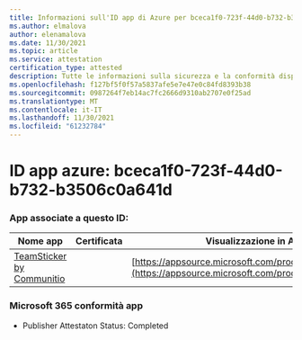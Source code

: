 ```yaml
---
title: Informazioni sull'ID app di Azure per bceca1f0-723f-44d0-b732-b3506c0a641d
ms.author: elmalova
author: elenamalova
ms.date: 11/30/2021
ms.topic: article
ms.service: attestation
certification_type: attested
description: Tutte le informazioni sulla sicurezza e la conformità disponibili per bceca1f0-723f-44d0-b732-b3506c0a641d.
ms.openlocfilehash: f127bf5f0f57a5837afe5e7e47e0c84fd8393b38
ms.sourcegitcommit: 0987264f7eb14ac7fc2666d9310ab2707e0f25ad
ms.translationtype: MT
ms.contentlocale: it-IT
ms.lasthandoff: 11/30/2021
ms.locfileid: "61232784"
---
```

# <a name="azure-app-id-bceca1f0-723f-44d0-b732-b3506c0a641d"></a>ID app azure: bceca1f0-723f-44d0-b732-b3506c0a641d


### <a name="apps-associated-with-this-id"></a>App associate a questo ID:
| **Nome app** | **Certificata** | **Visualizzazione in AppSource** |
|--------------|---------------|-----------------------|
| [TeamSticker by Communitio](https://docs.microsoft.com/microsoft-365-app-certification/forward/WA200000894) |  | [https://appsource.microsoft.com/product/office/WA200000894](https://appsource.microsoft.com/product/office/WA200000894) |

### <a name="microsoft-365-app-compliance-status"></a>Microsoft 365 conformità app
- Publisher Attestaton Status: Completed
